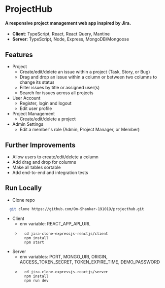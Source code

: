 # ProjectHub

#### A responsive project management web app inspired by Jira.

- **Client**: TypeScript, React, React Query, Mantine
- **Server**: TypeScript, Node, Express, MongoDB/Mongoose

## Features

- Project
  - Create/edit/delete an issue within a project (Task, Story, or Bug)
  - Drag and drop an issue within a column or between two columns to change its status
  - Filter issues by title or assigned user(s)
  - Search for issues across all projects
- User Account
  - Register, login and logout
  - Edit user profile
- Project Management
  - Create/edit/delete a project
- Admin Settings
  - Edit a member's role (Admin, Project Manager, or Member)

## Further Improvements

- Allow users to create/edit/delete a column
- Add drag and drop for columns
- Make all tables sortable
- Add end-to-end and integration tests

## Run Locally

- Clone repo

```bash
  git clone https://github.com/Om-Shankar-191019/projecthub.git
```

- Client
  - env variable: REACT_APP_API_URL
  - ```
      cd jira-clone-expressjs-reactjs/client
      npm install
      npm start
    ```
- Server
  - env variables: PORT, MONGO_URI, ORIGIN, ACCESS_TOKEN_SECRET, TOKEN_EXPIRE_TIME, DEMO_PASSWORD
  - ```
      cd jira-clone-expressjs-reactjs/server
      npm install
      npm run dev
    ```
